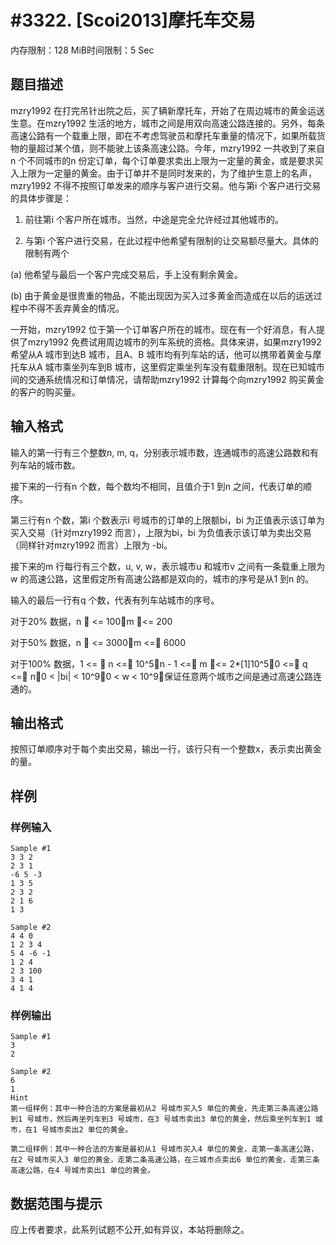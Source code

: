 # #3322. [Scoi2013]摩托车交易 

内存限制：128 MiB时间限制：5 Sec

## 题目描述

mzry1992 在打完吊针出院之后，买了辆新摩托车，开始了在周边城市的黄金运送生意。在mzry1992 生活的地方，城市之间是用双向高速公路连接的。另外，每条高速公路有一个载重上限，即在不考虑驾驶员和摩托车重量的情况下，如果所载货物的量超过某个值，则不能驶上该条高速公路。今年，mzry1992 一共收到了来自n 个不同城市的n 份定订单，每个订单要求卖出上限为一定量的黄金，或是要求买入上限为一定量的黄金。由于订单并不是同时发来的，为了维护生意上的名声，mzry1992 不得不按照订单发来的顺序与客户进行交易。他与第i 个客户进行交易的具体步骤是：

1. 前往第i 个客户所在城市。当然，中途是完全允许经过其他城市的。

2. 与第i 个客户进行交易，在此过程中他希望有限制的让交易额尽量大。具体的限制有两个

(a) 他希望与最后一个客户完成交易后，手上没有剩余黄金。

(b) 由于黄金是很贵重的物品，不能出现因为买入过多黄金而造成在以后的运送过程中不得不丢弃黄金的情况。

一开始，mzry1992 位于第一个订单客户所在的城市。现在有一个好消息，有人提供了mzry1992 免费试用周边城市的列车系统的资格。具体来讲，如果mzry1992希望从A 城市到达B 城市，且A、B 城市均有列车站的话，他可以携带着黄金与摩托车从A 城市乘坐列车到B 城市，这里假定乘坐列车没有载重限制。现在已知城市间的交通系统情况和订单情况，请帮助mzry1992 计算每个向mzry1992 购买黄金的客户的购买量。

## 输入格式

输入的第一行有三个整数n, m, q，分别表示城市数，连通城市的高速公路数和有列车站的城市数。

接下来的一行有n 个数，每个数均不相同，且值介于1 到n 之间，代表订单的顺序。

第三行有n 个数，第i 个数表示i 号城市的订单的上限额bi，bi 为正值表示该订单为买入交易（针对mzry1992 而言），上限为bi，bi 为负值表示该订单为卖出交易（同样针对mzry1992 而言）上限为 -bi。

接下来的m 行每行有三个数，u, v, w，表示城市u 和城市v 之间有一条载重上限为w 的高速公路，这里假定所有高速公路都是双向的，城市的序号是从1 到n 的。

输入的最后一行有q 个数，代表有列车站城市的序号。

对于20% 数据，n  <= 100，m <= 200

对于50% 数据，n  <= 3000，m <= 6000

对于100% 数据，1 <=  n <= 10^5，n - 1 <= m <= 2*[1]10^5，0 <= q <= n，0 < |bi| < 10^9，0 < w < 10^9，保证任意两个城市之间是通过高速公路连通的。 

## 输出格式

按照订单顺序对于每个卖出交易，输出一行，该行只有一个整数x，表示卖出黄金的量。

## 样例

### 样例输入

    
    Sample #1
    3 3 2
    2 3 1
    -6 5 -3
    1 3 5
    2 3 2
    2 1 6
    1 3
    
    Sample #2
    4 4 0
    1 2 3 4
    5 4 -6 -1
    1 2 4
    2 3 100
    3 4 1
    4 1 4 
    
    

### 样例输出

    
    Sample #1
    3
    2
    
    Sample #2
    6
    1 
    Hint
    第一组样例：其中一种合法的方案是最初从2 号城市买入5 单位的黄金，先走第三条高速公路到1 号城市，然后再坐列车到3 号城市，在3 号城市卖出3 单位的黄金，然后乘坐列车到1 城市，在1 号城市卖出2 单位的黄金。
    
    第二组样例：其中一种合法的方案是最初从1 号城市买入4 单位的黄金，走第一条高速公路，在2 号城市买入3 单位的黄金，走第二条高速公路，在三城市点卖出6 单位的黄金，走第三条高速公路，在4 号城市卖出1 单位的黄金。 
    

## 数据范围与提示

应上传者要求，此系列试题不公开,如有异议，本站将删除之。
